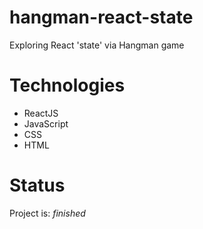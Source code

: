 # hangman-react-state
Exploring React 'state' via Hangman game

# Technologies
* ReactJS
* JavaScript
* CSS
* HTML

# Status
Project is: _finished_
